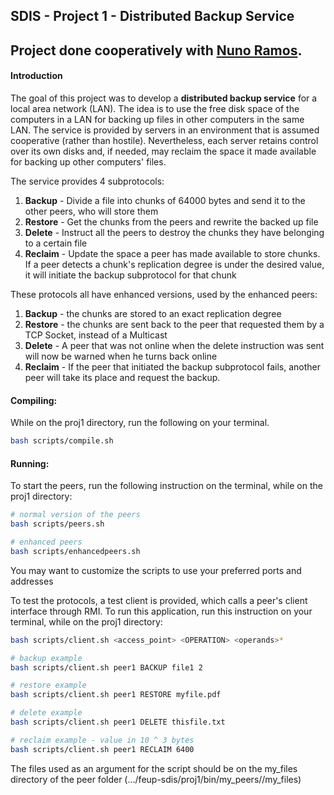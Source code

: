 ## SDIS - Project 1 - Distributed Backup Service

Project done cooperatively with [Nuno Ramos](https://github.com/NunoRamos).
---
#### Introduction
The goal of this project was to develop a **distributed backup service** for a local area network (LAN). The idea is to use the free disk space of the computers in a LAN for backing up files in other computers in the same LAN. The service is provided by servers in an environment that is assumed cooperative (rather than hostile). Nevertheless, each server retains control over its own disks and, if needed, may reclaim the space it made available for backing up other computers' files.

The service provides 4 subprotocols:
1. **Backup** - Divide a file into chunks of 64000 bytes and send it to the other peers, who will store them
1. **Restore** - Get the chunks from the peers and rewrite the backed up file
1. **Delete** - Instruct all the peers to destroy the chunks they have belonging to a certain file
1. **Reclaim** - Update the space a peer has made available to store chunks. If a peer detects a chunk's replication degree is under the desired value, it will initiate the backup subprotocol for that chunk

These protocols all have enhanced versions, used by the enhanced peers:
1. **Backup** - the chunks are stored to an exact replication degree
1. **Restore** - the chunks are sent back to the peer that requested them by a TCP Socket, instead of a Multicast
1. **Delete** - A peer that was not online when the delete instruction was sent will now be warned when he turns back online
1. **Reclaim** - If the peer that initiated the backup subprotocol fails, another peer will take its place and request the backup.

#### Compiling:
While on the proj1 directory, run the following on your terminal.

```bash
bash scripts/compile.sh
```

#### Running:

To start the peers, run the following instruction on the terminal, while on the proj1 directory:

```bash
# normal version of the peers
bash scripts/peers.sh

# enhanced peers
bash scripts/enhancedpeers.sh
```

You may want to customize the scripts to use your preferred ports and addresses

To test the protocols, a test client is provided, which calls a peer's client interface through RMI. To run this application, run this instruction on your terminal, while on the proj1 directory:

```bash
bash scripts/client.sh <access_point> <OPERATION> <operands>*

# backup example
bash scripts/client.sh peer1 BACKUP file1 2

# restore example
bash scripts/client.sh peer1 RESTORE myfile.pdf

# delete example
bash scripts/client.sh peer1 DELETE thisfile.txt

# reclaim example - value in 10 ^ 3 bytes
bash scripts/client.sh peer1 RECLAIM 6400
```

The files used as an argument for the script should be on the my_files directory of the peer folder
(.../feup-sdis/proj1/bin/my_peers/<peer-id>/my_files)
